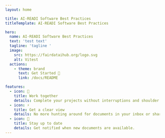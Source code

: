```yaml
---
layout: home

title: AI-READI Software Best Practices
titleTemplate: AI-READI Software Best Practices

hero:
  name: AI-READI Software Best Practices
  text: 'test text'
  tagline: 'tagline '
  image:
    src: https://fairdataihub.org/logo.svg
    alt: Vitest
  actions:
    - theme: brand
      text: Get Started 🚀
      link: /docs/README

features:
  - icon: 🙌
    title: Work together
    details: Complete your projects without interruptions and shoulder tapping.
  - icon: ⚡
    title: Get a clear view
    details: No more hunting around for documents in your inbox or shared folders.
  - icon: 🌠
    title: Stay up to date
    details: Get notified when new documents are available.
---
```

